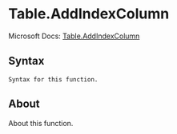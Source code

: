---
---

# Table.AddIndexColumn

Microsoft Docs: [Table.AddIndexColumn](https://docs.microsoft.com/en-us/powerquery-m/table-addindexcolumn)

## Syntax

```powerquery-m
Syntax for this function.
```

## About

About this function.

